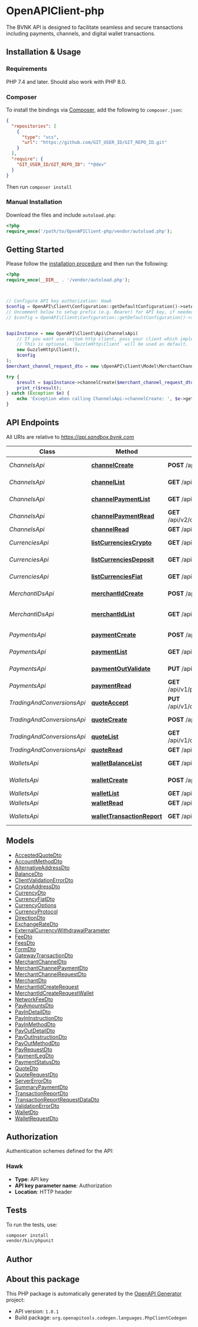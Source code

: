 # OpenAPIClient-php

The BVNK API is designed to facilitate seamless and secure transactions including payments, channels, and digital wallet transactions.


## Installation & Usage

### Requirements

PHP 7.4 and later.
Should also work with PHP 8.0.

### Composer

To install the bindings via [Composer](https://getcomposer.org/), add the following to `composer.json`:

```json
{
  "repositories": [
    {
      "type": "vcs",
      "url": "https://github.com/GIT_USER_ID/GIT_REPO_ID.git"
    }
  ],
  "require": {
    "GIT_USER_ID/GIT_REPO_ID": "*@dev"
  }
}
```

Then run `composer install`

### Manual Installation

Download the files and include `autoload.php`:

```php
<?php
require_once('/path/to/OpenAPIClient-php/vendor/autoload.php');
```

## Getting Started

Please follow the [installation procedure](#installation--usage) and then run the following:

```php
<?php
require_once(__DIR__ . '/vendor/autoload.php');



// Configure API key authorization: Hawk
$config = OpenAPI\Client\Configuration::getDefaultConfiguration()->setApiKey('Authorization', 'YOUR_API_KEY');
// Uncomment below to setup prefix (e.g. Bearer) for API key, if needed
// $config = OpenAPI\Client\Configuration::getDefaultConfiguration()->setApiKeyPrefix('Authorization', 'Bearer');


$apiInstance = new OpenAPI\Client\Api\ChannelsApi(
    // If you want use custom http client, pass your client which implements `GuzzleHttp\ClientInterface`.
    // This is optional, `GuzzleHttp\Client` will be used as default.
    new GuzzleHttp\Client(),
    $config
);
$merchant_channel_request_dto = new \OpenAPI\Client\Model\MerchantChannelRequestDto(); // \OpenAPI\Client\Model\MerchantChannelRequestDto

try {
    $result = $apiInstance->channelCreate($merchant_channel_request_dto);
    print_r($result);
} catch (Exception $e) {
    echo 'Exception when calling ChannelsApi->channelCreate: ', $e->getMessage(), PHP_EOL;
}

```

## API Endpoints

All URIs are relative to *https://api.sandbox.bvnk.com*

Class | Method | HTTP request | Description
------------ | ------------- | ------------- | -------------
*ChannelsApi* | [**channelCreate**](docs/Api/ChannelsApi.md#channelcreate) | **POST** /api/v2/channel | Create Channel
*ChannelsApi* | [**channelList**](docs/Api/ChannelsApi.md#channellist) | **GET** /api/v2/channel | List Channels
*ChannelsApi* | [**channelPaymentList**](docs/Api/ChannelsApi.md#channelpaymentlist) | **GET** /api/v2/channel/payment | List Channel Payments
*ChannelsApi* | [**channelPaymentRead**](docs/Api/ChannelsApi.md#channelpaymentread) | **GET** /api/v2/channel/payment/{uuid} | Get Channel Payment
*ChannelsApi* | [**channelRead**](docs/Api/ChannelsApi.md#channelread) | **GET** /api/v2/channel/{uuid} | Get Channel
*CurrenciesApi* | [**listCurrenciesCrypto**](docs/Api/CurrenciesApi.md#listcurrenciescrypto) | **GET** /api/currency/crypto | List Crypto Currencies
*CurrenciesApi* | [**listCurrenciesDeposit**](docs/Api/CurrenciesApi.md#listcurrenciesdeposit) | **GET** /api/currency/deposit | List Wallet Currencies
*CurrenciesApi* | [**listCurrenciesFiat**](docs/Api/CurrenciesApi.md#listcurrenciesfiat) | **GET** /api/currency/fiat | List Fiat Currencies
*MerchantIDsApi* | [**merchantIdCreate**](docs/Api/MerchantIDsApi.md#merchantidcreate) | **POST** /api/v1/merchant | Create Merchant ID
*MerchantIDsApi* | [**merchantIdList**](docs/Api/MerchantIDsApi.md#merchantidlist) | **GET** /api/v1/merchant | List Merchant IDs
*PaymentsApi* | [**paymentCreate**](docs/Api/PaymentsApi.md#paymentcreate) | **POST** /api/v1/pay/summary | Create payment
*PaymentsApi* | [**paymentList**](docs/Api/PaymentsApi.md#paymentlist) | **GET** /api/v1/pay/summary | List Payments
*PaymentsApi* | [**paymentOutValidate**](docs/Api/PaymentsApi.md#paymentoutvalidate) | **PUT** /api/v1/pay/validate | Validate Address
*PaymentsApi* | [**paymentRead**](docs/Api/PaymentsApi.md#paymentread) | **GET** /api/v1/pay/{uuid}/summary | Get Payment
*TradingAndConversionsApi* | [**quoteAccept**](docs/Api/TradingAndConversionsApi.md#quoteaccept) | **PUT** /api/v1/quote/accept/{uuid} | Accept Quote
*TradingAndConversionsApi* | [**quoteCreate**](docs/Api/TradingAndConversionsApi.md#quotecreate) | **POST** /api/v1/quote | Create Quote
*TradingAndConversionsApi* | [**quoteList**](docs/Api/TradingAndConversionsApi.md#quotelist) | **GET** /api/v1/quote/{merchantId} | List Quotes
*TradingAndConversionsApi* | [**quoteRead**](docs/Api/TradingAndConversionsApi.md#quoteread) | **GET** /api/v1/quote/{uuid} | Get Quote
*WalletsApi* | [**walletBalanceList**](docs/Api/WalletsApi.md#walletbalancelist) | **GET** /api/wallet/balances | List Wallet Balances
*WalletsApi* | [**walletCreate**](docs/Api/WalletsApi.md#walletcreate) | **POST** /api/wallet | Create Wallet
*WalletsApi* | [**walletList**](docs/Api/WalletsApi.md#walletlist) | **GET** /api/wallet | List Wallets
*WalletsApi* | [**walletRead**](docs/Api/WalletsApi.md#walletread) | **GET** /api/wallet/{id} | Get Wallet
*WalletsApi* | [**walletTransactionReport**](docs/Api/WalletsApi.md#wallettransactionreport) | **GET** /api/transaction/report | Transactions Report

## Models

- [AcceptedQuoteDto](docs/Model/AcceptedQuoteDto.md)
- [AccountMethodDto](docs/Model/AccountMethodDto.md)
- [AlternativeAddressDto](docs/Model/AlternativeAddressDto.md)
- [BalanceDto](docs/Model/BalanceDto.md)
- [ClientValidationErrorDto](docs/Model/ClientValidationErrorDto.md)
- [CryptoAddressDto](docs/Model/CryptoAddressDto.md)
- [CurrencyDto](docs/Model/CurrencyDto.md)
- [CurrencyFiatDto](docs/Model/CurrencyFiatDto.md)
- [CurrencyOptions](docs/Model/CurrencyOptions.md)
- [CurrencyProtocol](docs/Model/CurrencyProtocol.md)
- [DirectionDto](docs/Model/DirectionDto.md)
- [ExchangeRateDto](docs/Model/ExchangeRateDto.md)
- [ExternalCurrencyWithdrawalParameter](docs/Model/ExternalCurrencyWithdrawalParameter.md)
- [FeeDto](docs/Model/FeeDto.md)
- [FeesDto](docs/Model/FeesDto.md)
- [FormDto](docs/Model/FormDto.md)
- [GatewayTransactionDto](docs/Model/GatewayTransactionDto.md)
- [MerchantChannelDto](docs/Model/MerchantChannelDto.md)
- [MerchantChannelPaymentDto](docs/Model/MerchantChannelPaymentDto.md)
- [MerchantChannelRequestDto](docs/Model/MerchantChannelRequestDto.md)
- [MerchantDto](docs/Model/MerchantDto.md)
- [MerchantIdCreateRequest](docs/Model/MerchantIdCreateRequest.md)
- [MerchantIdCreateRequestWallet](docs/Model/MerchantIdCreateRequestWallet.md)
- [NetworkFeeDto](docs/Model/NetworkFeeDto.md)
- [PayAmountsDto](docs/Model/PayAmountsDto.md)
- [PayInDetailDto](docs/Model/PayInDetailDto.md)
- [PayInInstructionDto](docs/Model/PayInInstructionDto.md)
- [PayInMethodDto](docs/Model/PayInMethodDto.md)
- [PayOutDetailDto](docs/Model/PayOutDetailDto.md)
- [PayOutInstructionDto](docs/Model/PayOutInstructionDto.md)
- [PayOutMethodDto](docs/Model/PayOutMethodDto.md)
- [PayRequestDto](docs/Model/PayRequestDto.md)
- [PaymentLegDto](docs/Model/PaymentLegDto.md)
- [PaymentStatusDto](docs/Model/PaymentStatusDto.md)
- [QuoteDto](docs/Model/QuoteDto.md)
- [QuoteRequestDto](docs/Model/QuoteRequestDto.md)
- [ServerErrorDto](docs/Model/ServerErrorDto.md)
- [SummaryPaymentDto](docs/Model/SummaryPaymentDto.md)
- [TransactionReportDto](docs/Model/TransactionReportDto.md)
- [TransactionReportRequestDataDto](docs/Model/TransactionReportRequestDataDto.md)
- [ValidationErrorDto](docs/Model/ValidationErrorDto.md)
- [WalletDto](docs/Model/WalletDto.md)
- [WalletRequestDto](docs/Model/WalletRequestDto.md)

## Authorization

Authentication schemes defined for the API:
### Hawk

- **Type**: API key
- **API key parameter name**: Authorization
- **Location**: HTTP header


## Tests

To run the tests, use:

```bash
composer install
vendor/bin/phpunit
```

## Author



## About this package

This PHP package is automatically generated by the [OpenAPI Generator](https://openapi-generator.tech) project:

- API version: `1.0.1`
- Build package: `org.openapitools.codegen.languages.PhpClientCodegen`
